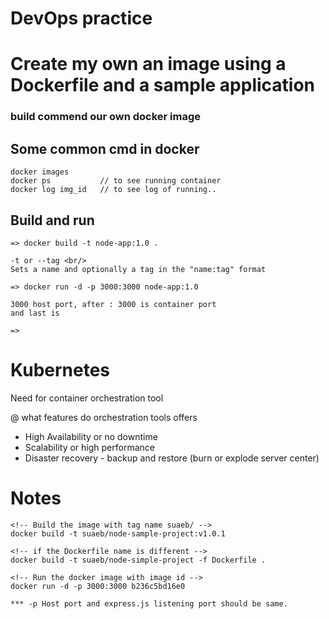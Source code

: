 # DevOps practice

# Create my own an image using a Dockerfile and a sample application

### build commend our own docker image

## Some common cmd in docker

```
docker images
docker ps           // to see running container
docker log img_id   // to see log of running..

```

## Build and run

```
=> docker build -t node-app:1.0 .

-t or --tag <br/>
Sets a name and optionally a tag in the "name:tag" format

=> docker run -d -p 3000:3000 node-app:1.0

3000 host port, after : 3000 is container port
and last is

=>

```

# Kubernetes

Need for container orchestration tool

@ what features do orchestration tools offers

- High Availability or no downtime
- Scalability or high performance
- Disaster recovery - backup and restore (burn or explode server center)

# Notes

```
<!-- Build the image with tag name suaeb/ -->
docker build -t suaeb/node-sample-project:v1.0.1

<!-- if the Dockerfile name is different -->
docker build -t suaeb/node-simple-project -f Dockerfile .

<!-- Run the docker image with image id -->
docker run -d -p 3000:3000 b236c5bd16e0

*** -p Host port and express.js listening port should be same.
```
